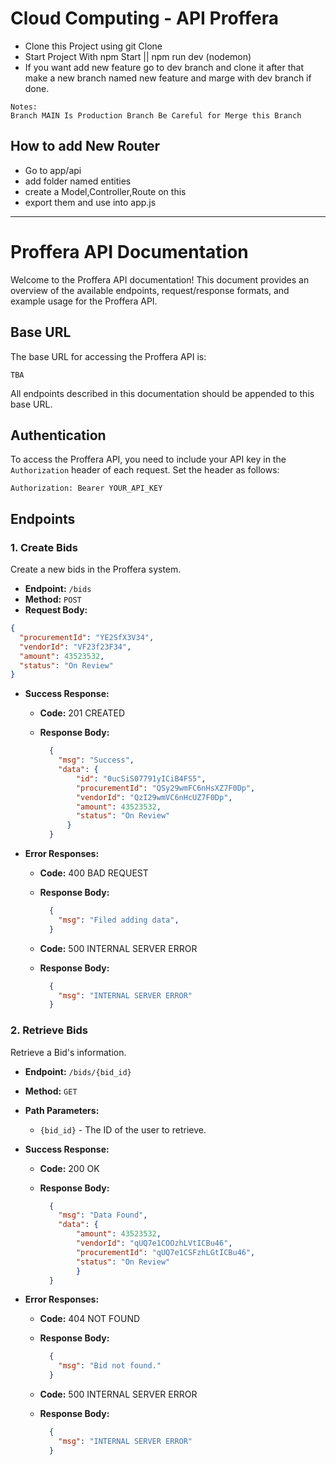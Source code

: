 # Cloud Computing - API Proffera
- Clone this Project using git Clone
- Start Project With npm Start || npm run dev (nodemon)
- If you want add new feature go to dev branch and clone it after that make a new branch named new feature and marge with dev branch if done.

```
Notes:
Branch MAIN Is Production Branch Be Careful for Merge this Branch
```
## How to add New Router
- Go to app/api
- add folder named entities
- create a Model,Controller,Route on this
- export them and use into app.js

---

# Proffera API Documentation

Welcome to the Proffera API documentation! This document provides an overview of the available endpoints, request/response formats, and example usage for the Proffera API.

## Base URL

The base URL for accessing the Proffera API is:

```
TBA

```

All endpoints described in this documentation should be appended to this base URL.

## Authentication

To access the Proffera API, you need to include your API key in the `Authorization` header of each request. Set the header as follows:

```
Authorization: Bearer YOUR_API_KEY

```

## Endpoints

### 1\. Create Bids

Create a new bids in the Proffera system.

- **Endpoint:** `/bids`
- **Method:** `POST`
- **Request Body:**
    

``` json
{
  "procurementId": "YE2SfX3V34",
  "vendorId": "VF23f23F34",
  "amount": 43523532,
  "status": "On Review"
}
```

- **Success Response:**
    - **Code:** 201 CREATED
    - **Response Body:**
        
        ``` json
          {
            "msg": "Success",
            "data": {
                "id": "0ucSiS07791yICiB4FS5",
                "procurementId": "QSy29wmFC6nHsXZ7F0Dp",
                "vendorId": "QzI29wmVC6nHcUZ7F0Dp",
                "amount": 43523532,
                "status": "On Review"
              }
          }
        ```
        
- **Error Responses:**
    - **Code:** 400 BAD REQUEST
    - **Response Body:**
        
        ``` json
          {
            "msg": "Filed adding data",
          }
        
        ```
        
    - **Code:** 500 INTERNAL SERVER ERROR
    - **Response Body:**
        
        ``` json
          {
            "msg": "INTERNAL SERVER ERROR"
          }
        
        ```
### 2\. Retrieve Bids

Retrieve a Bid's information.

- **Endpoint:** `/bids/{bid_id}`
- **Method:** `GET`
- **Path Parameters:**
    - `{bid_id}` - The ID of the user to retrieve.
- **Success Response:**
    - **Code:** 200 OK
    - **Response Body:**

        ``` json
          {
            "msg": "Data Found",
            "data": {
                "amount": 43523532,
                "vendorId": "qUQ7e1COOzhLVtICBu46",
                "procurementId": "qUQ7e1CSFzhLGtICBu46",
                "status": "On Review"
                }
          }
        
        ```
        
- **Error Responses:**
    - **Code:** 404 NOT FOUND
    - **Response Body:**
        
        ``` json
          {
            "msg": "Bid not found."
          }
        
        ```
        
    - **Code:** 500 INTERNAL SERVER ERROR
    - **Response Body:**
        
        ``` json
          {
            "msg": "INTERNAL SERVER ERROR"
          }
        
        ```
